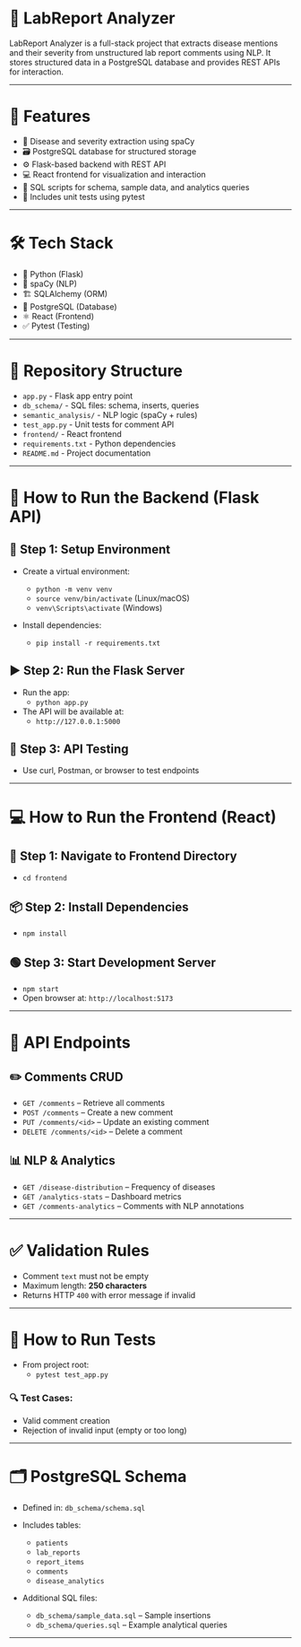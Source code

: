 # 🧬 LabReport Analyzer

LabReport Analyzer is a full-stack project that extracts disease mentions and their severity from unstructured lab report comments using NLP. It stores structured data in a PostgreSQL database and provides REST APIs for interaction.

---

# 🌟 Features

- 🧠 Disease and severity extraction using spaCy  
- 🗃️ PostgreSQL database for structured storage  
- ⚙️ Flask-based backend with REST API  
- 💻 React frontend for visualization and interaction  
- 🧾 SQL scripts for schema, sample data, and analytics queries  
- 🧪 Includes unit tests using pytest  

---

# 🛠️ Tech Stack

- 🐍 Python (Flask)  
- 🧬 spaCy (NLP)  
- 🏗️ SQLAlchemy (ORM)  
- 🐘 PostgreSQL (Database)  
- ⚛️ React (Frontend)  
- ✅ Pytest (Testing)  

---

# 📁 Repository Structure

- `app.py` - Flask app entry point  
- `db_schema/` - SQL files: schema, inserts, queries  
- `semantic_analysis/` - NLP logic (spaCy + rules)  
- `test_app.py` - Unit tests for comment API  
- `frontend/` - React frontend 
- `requirements.txt` - Python dependencies  
- `README.md` - Project documentation  

---

# 🚀 How to Run the Backend (Flask API)

## 🔧 Step 1: Setup Environment

- Create a virtual environment:
  - `python -m venv venv`
  - `source venv/bin/activate` (Linux/macOS)
  - `venv\Scripts\activate` (Windows)

- Install dependencies:
  - `pip install -r requirements.txt`

## ▶️ Step 2: Run the Flask Server

- Run the app:
  - `python app.py`
- The API will be available at:
  - `http://127.0.0.1:5000`

## 🧪 Step 3: API Testing

- Use curl, Postman, or browser to test endpoints

---

# 💻 How to Run the Frontend (React)

## 📂 Step 1: Navigate to Frontend Directory

- `cd frontend`

## 📦 Step 2: Install Dependencies

- `npm install`

## 🟢 Step 3: Start Development Server

- `npm start`  
- Open browser at: `http://localhost:5173`

---

# 📡 API Endpoints

## ✏️ Comments CRUD

- `GET /comments` – Retrieve all comments  
- `POST /comments` – Create a new comment  
- `PUT /comments/<id>` – Update an existing comment  
- `DELETE /comments/<id>` – Delete a comment  

## 📊 NLP & Analytics

- `GET /disease-distribution` – Frequency of diseases  
- `GET /analytics-stats` – Dashboard metrics  
- `GET /comments-analytics` – Comments with NLP annotations  

---

# ✅ Validation Rules

- Comment `text` must not be empty  
- Maximum length: **250 characters**  
- Returns HTTP `400` with error message if invalid  

---

# 🧪 How to Run Tests

- From project root:
  - `pytest test_app.py`

### 🔍 Test Cases:

- Valid comment creation  
- Rejection of invalid input (empty or too long)  

---

# 🗂️ PostgreSQL Schema

- Defined in: `db_schema/schema.sql`  
- Includes tables:
  - `patients`  
  - `lab_reports`  
  - `report_items`  
  - `comments`  
  - `disease_analytics`

- Additional SQL files:
  - `db_schema/sample_data.sql` – Sample insertions  
  - `db_schema/queries.sql` – Example analytical queries  

---
